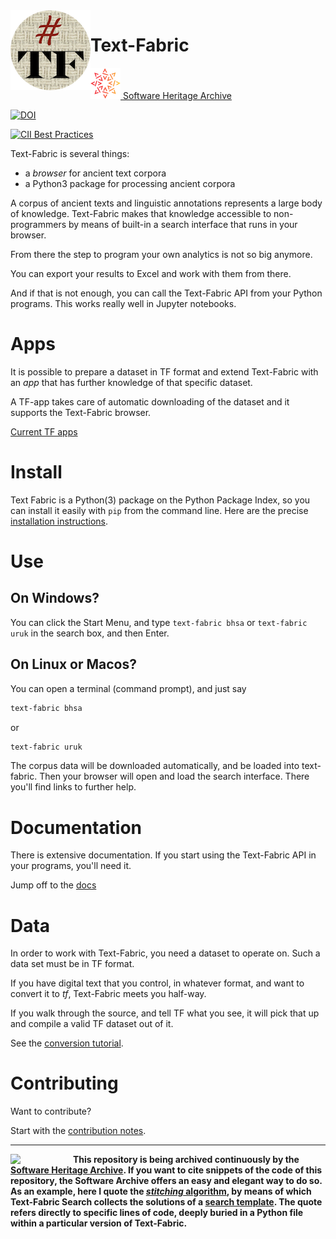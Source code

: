 <img src="/docs/images/tf-small.png" align="left"/>

# Text-Fabric

[![sha](sha.png) Software Heritage Archive](https://archive.softwareheritage.org/browse/origin/https://github.com/dirkroorda/text-fabric/)

[![DOI](https://zenodo.org/badge/DOI/10.5281/zenodo.1008899.svg)](https://doi.org/10.5281/zenodo.592193)

[![CII Best Practices](https://bestpractices.coreinfrastructure.org/projects/2592/badge)](https://bestpractices.coreinfrastructure.org/projects/2592)

Text-Fabric is several things:

* a *browser* for ancient text corpora
* a Python3 package for processing ancient corpora

A corpus of ancient texts and linguistic annotations represents a large body of knowledge.
Text-Fabric makes that knowledge accessible to non-programmers by means of 
built-in a search interface that runs in your browser.

From there the step to program your own analytics is not so big anymore.

You can export your results to Excel and work with them from there.

And if that is not enough,
you can call the Text-Fabric API from your Python programs.
This works really well in Jupyter notebooks.
 
# Apps

It is possible to prepare a dataset in TF format and extend Text-Fabric with an *app*
that has further knowledge of that specific dataset.

A TF-app takes care of automatic downloading of the dataset and it supports the Text-Fabric browser.

[Current TF apps](https://annotation.github.io/text-fabric/About/Corpora/)

# Install

Text Fabric is a Python(3) package on the Python Package Index, so you can install it easily with `pip` from
the command line. Here are the precise
[installation instructions](https://annotation.github.io/text-fabric/).

# Use

## On Windows?

You can click the Start Menu, and type `text-fabric bhsa` or `text-fabric uruk`
in the search box, and then Enter.

## On Linux or Macos?
You can open a terminal (command prompt), and just say

```sh
text-fabric bhsa
```

or 

```sh
text-fabric uruk
```

The corpus data will be downloaded automatically,
and be loaded into text-fabric.
Then your browser will open and load the search interface.
There you'll find links to further help.

# Documentation

There is extensive documentation.
If you start using the Text-Fabric API in your programs, you'll need it.

Jump off to the [docs](https://annotation.github.io/text-fabric/)

# Data

In order to work with Text-Fabric, you need a dataset to operate on.
Such a data set must be in TF format.

If you have digital text that you control, in whatever format, and want to
convert it to *tf*,
Text-Fabric meets you half-way.

If you walk through the source, and tell TF what you see, it will pick that
up and compile a valid TF dataset out of it.

See the [conversion tutorial](https://nbviewer.jupyter.org/github/annotation/tutorials/blob/master/text-fabric/convert.ipynb).

# Contributing

Want to contribute?

Start with the [contribution notes](codestyle/contributing.md).

---

<a target="_blank" href="https://archive.softwareheritage.org/browse/origin/https://github.com/annotation/text-fabric/directory/"><img src="/docs/images/sha-logo.png" width="100" align="left"/></a>

**This repository is being archived continuously by the 
[Software Heritage Archive](https://archive.softwareheritage.org).
If you want to cite snippets of the code of this repository, the Software Archive
offers an easy and elegant way to do so.
As an example, here I quote the 
[*stitching* algorithm](https://archive.softwareheritage.org/swh:1:cnt:6169c074089ddc8a0e048cb67e1fec57857ef54d;lines=3224-3270/),
by means of which Text-Fabric Search collects the solutions of a
[search template](https://annotation.github.io/text-fabric/Use/Search/).
The quote refers directly to specific lines of code, deeply buried in
a Python file within a particular version of Text-Fabric.**
